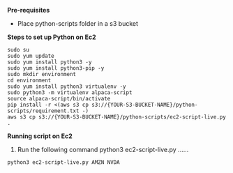 **Pre-requisites**
- Place python-scripts folder in a s3 bucket

**Steps to set up Python on Ec2**

```
sudo su
sudo yum update 
sudo yum install python3 -y
sudo yum install python3-pip -y
sudo mkdir environment
cd environment
sudo yum install python3 virtualenv -y
sudo python3 -m virtualenv alpaca-script
source alpaca-script/bin/activate
pip install -r <(aws s3 cp s3://{YOUR-S3-BUCKET-NAME}/python-scripts/requirement.txt -)
aws s3 cp s3://{YOUR-S3-BUCKET-NAME}/python-scripts/ec2-script-live.py .
```

**Running script on Ec2**

1. Run the following command python3 ec2-script-live.py <arg1> <arg2>......<arg n>
```
python3 ec2-script-live.py AMZN NVDA
```
